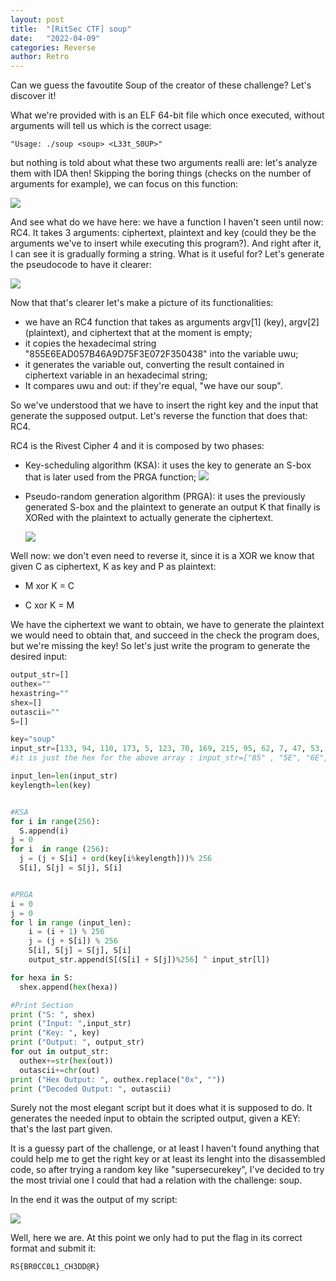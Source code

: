 ```yaml
---
layout: post
title:  "[RitSec CTF] soup"
date:   "2022-04-09"
categories: Reverse
author: Retro
---
```

Can we guess the favoutite Soup of the creator of these challenge? Let's discover it!

What we're provided with is an ELF 64-bit file which once executed, without arguments will tell us which is the correct usage:

`"Usage: ./soup <soup> <L33t_S0UP>"`

but nothing is told about what these two arguments realli are: let's analyze them with IDA then! Skipping the boring things (checks on the number of arguments for example), we can focus on this function:

![](/assets/posts_images/soup/ida.png)

And see what do we have here: we have a function I haven't seen until now: RC4. It takes 3 arguments: ciphertext, plaintext and key (could they be the arguments we've to insert while executing this program?). And right after it, I can see it is gradually forming a string. What is it useful for? Let's generate the pseudocode to have it clearer:

![](/assets/posts_images/soup/idapc.png)

Now that that's clearer let's make a picture of its functionalities: 

- we have an RC4 function that takes as arguments argv[1] (key), argv[2] (plaintext), and ciphertext that at the moment is empty;
- it copies the hexadecimal string "855E6EAD057B46A9D75F3E072F350438" into the variable uwu;
- it generates the variable out, converting the result contained in ciphertext variable in an hexadecimal string;
- It compares uwu and out: if they're equal, "we have our soup".

So we've understood that we have to insert the right key and the input that generate the supposed output. Let's reverse the function that does that: RC4.

RC4 is the Rivest Cipher 4 and it is composed by two phases:

- Key-scheduling algorithm (KSA): it uses the key to generate an S-box that is later used from the PRGA function;
  ![](/assets/posts_images/soup/KSA.png)
- Pseudo-random generation algorithm (PRGA): it uses the previously generated S-box and the plaintext to generate an output K that finally is XORed with the plaintext to actually generate the ciphertext.
  
  ![](/assets/posts_images/soup/PRGA.png)

Well now: we don't even need to reverse it, since it is a XOR we know that given C as ciphertext, K as key and P as plaintext:

- M xor K = C

- C xor K = M

We have  the ciphertext we want to obtain, we have to generate the plaintext we would need to obtain that, and succeed in the check the program does, but we're missing the key! So let's just write the program to generate the desired input:

```python
output_str=[]
outhex=""
hexastring=""
shex=[]
outascii=""
S=[]

key="soup"
input_str=[133, 94, 110, 173, 5, 123, 70, 169, 215, 95, 62, 7, 47, 53, 4, 56]
#it is just the hex for the above array : input_str=["85" , "5E", "6E", "AD", "05","7B","46","A9","D7","5F","3E","07","2F","35", "04", "38"]

input_len=len(input_str)
keylength=len(key)


#KSA
for i in range(256):
  S.append(i)
j = 0
for i  in range (256):
  j = (j + S[i] + ord(key[i%keylength]))% 256
  S[i], S[j] = S[j], S[i]


#PRGA
i = 0
j = 0
for l in range (input_len):
    i = (i + 1) % 256
    j = (j + S[i]) % 256
    S[i], S[j] = S[j], S[i]
    output_str.append(S[(S[i] + S[j])%256] ^ input_str[l])

for hexa in S:
  shex.append(hex(hexa))

#Print Section
print ("S: ", shex)
print ("Input: ",input_str)
print ("Key: ", key)
print ("Output: ", output_str)
for out in output_str:
  outhex+=str(hex(out))
  outascii+=chr(out)
print ("Hex Output: ", outhex.replace("0x", ""))
print ("Decoded Output: ", outascii)
```

Surely not the most elegant script but it does what it is supposed to do. It generates the needed input to obtain the scripted output, given a KEY: that's the last part given.

It is a guessy part of the challenge, or at least I haven't found anything that could help me to get the right key or at least its lenght into the disassembled code, so after trying a random key like "supersecurekey", I've decided to try the most trivial one I could that had a relation with the challenge: soup.

In the end it was the output of my script:

![](/assets/posts_images/soup/results.png)

Well, here we are. At this point we only had to put the flag in its correct format and submit it:

`RS{BR0CC0L1_CH3DD@R}`
